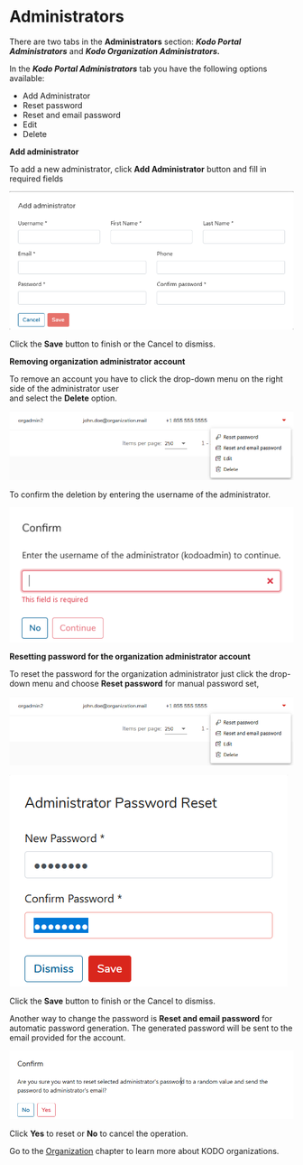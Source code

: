 # Administrators

There are two tabs in the **Administrators** section:  _**Kodo Portal Administrators**_ and _**Kodo Organization Administrators.**_

In the _**Kodo Portal Administrators**_ tab you have the following options available:

* Add Administrator 
* Reset password 
* Reset and email password
* Edit
* Delete

**Add administrator**

To add a new administrator, click **Add Administrator** button and fill in required fields

![](../../.gitbook/assets/image%20%2820%29.png)

Click the **Save** button to finish or the Cancel to dismiss.

**Removing organization administrator account**

To remove an account you have to click the drop-down menu on the right side of the administrator user   
and select the **Delete** option.

![](../../.gitbook/assets/editadmin%20%281%29.png)

To confirm the deletion by entering the username of the administrator.

![](../../.gitbook/assets/image%20%282%29.png)

**Resetting password for the organization administrator account**

To reset the password for the organization administrator just click the drop-down menu and choose **Reset password** for manual password set,

![](../../.gitbook/assets/editadmin%20%281%29.png)

![](../../.gitbook/assets/resetpass1.png)

Click the **Save** button to finish or the Cancel to dismiss.

Another way to change the password is **Reset and email password** for automatic password generation. The generated password will be sent to the email provided for the account.

![](../../.gitbook/assets/changepass2.png)

Click **Yes** to reset or **No** to cancel the operation.

Go to the [Organization](organizations.md) chapter to learn more about KODO organizations.

